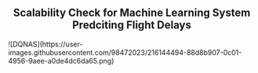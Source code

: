 <h2 align='center'><b> Scalability Check for Machine Learning System Predciting Flight Delays </b></h2>
![DQNAS](https://user-images.githubusercontent.com/98472023/216144494-88d8b907-0c01-4956-9aee-a0de4dc6da65.png)
